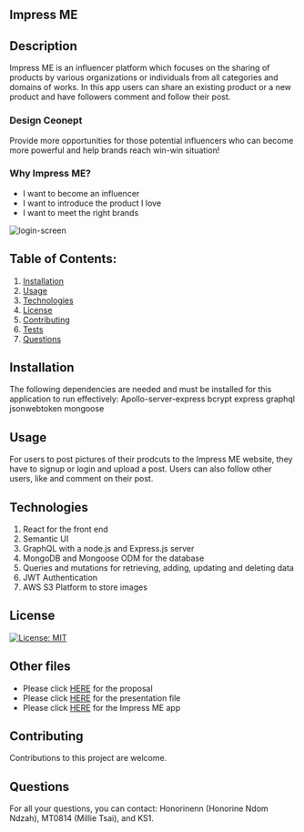 ## Impress ME


## Description
Impress ME is an influencer platform which focuses on the sharing of products by various organizations or individuals from all categories and domains of works. 
In this app users can share an existing product or a new product and have followers comment and follow their post.

### Design Ceonept
Provide more opportunities for those potential influencers who can become more powerful and help brands reach win-win situation!

### Why Impress ME?
- I want to become an influencer
- I want to introduce the product I love
- I want to meet the right brands

![login-screen](https://user-images.githubusercontent.com/3493839/151684316-9d510c16-ffdd-4a24-b697-619be927caa9.png)

     
## Table of Contents:
1. [Installation](#installation)
2. [Usage](#usage)
3. [Technologies](#technologies)
4. [License](#license)
5. [Contributing](#contributing)
6. [Tests](#tests)
7. [Questions](#questions)


## Installation
The following dependencies are needed and must be installed for this application to run effectively:
Apollo-server-express
bcrypt
express
graphql
jsonwebtoken
mongoose

## Usage
For users to post pictures of their prodcuts to the Impress ME website, they have to signup or login and upload a post. Users can also follow other users, like and comment on their post.

## Technologies
1. React for the front end
2. Semantic UI
3. GraphQL with a node.js and Express.js server
4. MongoDB and Mongoose ODM for the database
5. Queries and mutations for retrieving, adding, updating and deleting data
6. JWT Authentication
7. AWS S3 Platform to store images


## License
[![License: MIT](https://img.shields.io/badge/License-MIT-yellow.svg)](https://opensource.org/licenses/MIT)



## Other files

- Please click [HERE](https://drive.google.com/file/d/1qqwsxnuhvGD3it5bchqAF0ODnv0usmEX/view?usp=sharing) for the proposal
- Please click [HERE](https://drive.google.com/file/d/1TESlpz1lQWrcRMv0rGWRs6VuzPCiKwbO/view?usp=sharing) for the presentation file
- Please click [HERE](https://impress-me-app.herokuapp.com/) for the Impress ME app


## Contributing
Contributions to this project are welcome.

## Questions
For all your questions, you can contact:
Honorinenn (Honorine Ndom Ndzah),
MT0814 (Millie Tsai), 
and KS1.

